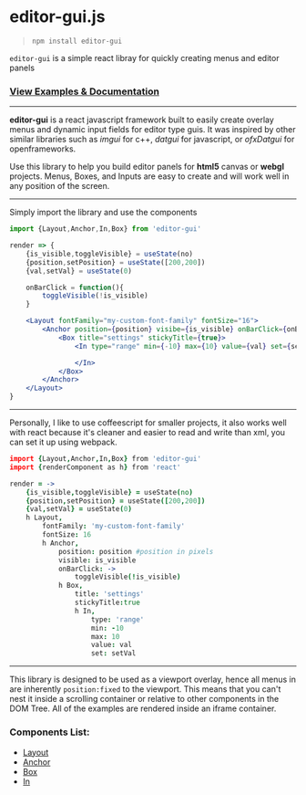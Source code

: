 # editor-gui.js

> `npm install editor-gui`

`editor-gui` is a simple react libray for quickly creating menus and editor panels

### [View Examples & Documentation](http://lerp-io.github.io/editor-gui)

---
**editor-gui** is a react javascript framework built to easily create overlay menus and dynamic input fields for editor type guis. It was inspired by other similar libraries such as *imgui* for c++, *datgui* for javascript, or *ofxDatgui* for openframeworks.

Use this library to help you build editor panels for **html5** canvas or **webgl** projects. Menus, Boxes, and Inputs are easy to create and will work well in any position of the screen.


---
Simply import the library and use the components
```jsx
import {Layout,Anchor,In,Box} from 'editor-gui' 

render => {
	{is_visible,toggleVisible} = useState(no)
	{position,setPosition} = useState([200,200])
	{val,setVal} = useState(0)

	onBarClick = function(){
		toggleVisible(!is_visible)
	}

	<Layout fontFamily="my-custom-font-family" fontSize="16">
		<Anchor position={position} visibe={is_visible} onBarClick={onBarClick} >
			<Box title="settings" stickyTitle={true}>
				<In type="range" min={-10} max={10} value={val} set={setVal}>

				</In>
			</Box>
		</Anchor>
	</Layout>
}
```

----
Personally, I like to use coffeescript for smaller projects, it also works well with react because it's cleaner and easier to read and write than xml, you can set it up using webpack.

```coffeescript
import {Layout,Anchor,In,Box} from 'editor-gui' 
import {renderComponent as h} from 'react'

render = ->
	{is_visible,toggleVisible} = useState(no)
	{position,setPosition} = useState([200,200])
	{val,setVal} = useState(0)
	h Layout,
		fontFamily: 'my-custom-font-family'
		fontSize: 16
		h Anchor,
			position: position #position in pixels
			visible: is_visible
			onBarClick: ->
				toggleVisible(!is_visible)
			h Box,
				title: 'settings'
				stickyTitle:true
				h In,
					type: 'range'
					min: -10
					max: 10
					value: val
					set: setVal

```
----


This library is designed to be used as a viewport overlay, hence all menus in are inherently `position:fixed` to the viewport. This means that you can't nest it inside a scrolling container or relative to other components in the DOM Tree. All of the examples are rendered inside an iframe container.


### Components List:

- [Layout](https://github.com/lerp-io/editor-gui/blob/master/components/Layout.md)
- [Anchor](https://github.com/lerp-io/editor-gui/blob/master/components/Anchor.md)
- [Box](https://github.com/lerp-io/editor-gui/blob/master/components/Box.md)
- [In](https://github.com/lerp-io/editor-gui/blob/master/components/In.md)